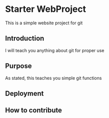 # Starter WebProject
This is a simple website project for git
## Introduction
I will teach you anything about git for proper use
## Purpose
As stated, this teaches you simple git functions
## Deployment

## How to contribute